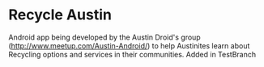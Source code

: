 Recycle Austin
==============

Android app being developed by the Austin Droid's group (http://www.meetup.com/Austin-Android/) to help Austinites learn about Recycling options and services in their communities.
Added in TestBranch

